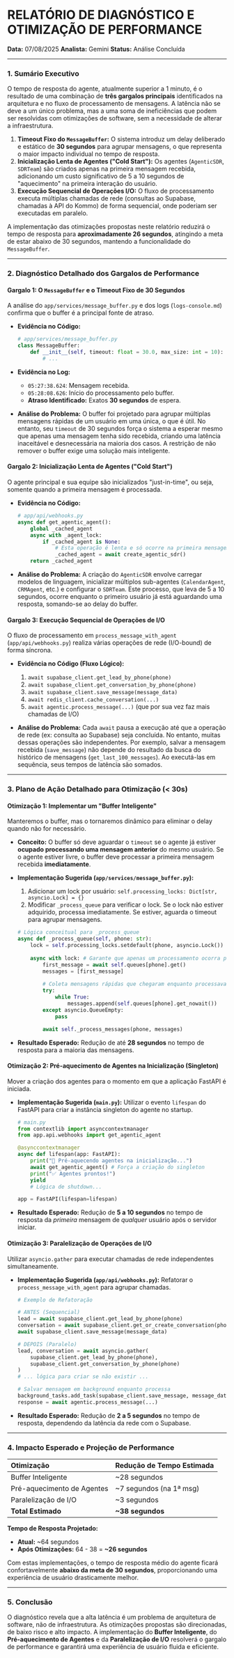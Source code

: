 # RELATÓRIO DE DIAGNÓSTICO E OTIMIZAÇÃO DE PERFORMANCE

**Data:** 07/08/2025
**Analista:** Gemini
**Status:** Análise Concluída

---

### **1. Sumário Executivo**

O tempo de resposta do agente, atualmente superior a 1 minuto, é o resultado de uma combinação de **três gargalos principais** identificados na arquitetura e no fluxo de processamento de mensagens. A latência não se deve a um único problema, mas a uma soma de ineficiências que podem ser resolvidas com otimizações de software, sem a necessidade de alterar a infraestrutura.

1.  **Timeout Fixo do `MessageBuffer`:** O sistema introduz um delay deliberado e estático de **30 segundos** para agrupar mensagens, o que representa o maior impacto individual no tempo de resposta.
2.  **Inicialização Lenta de Agentes ("Cold Start"):** Os agentes (`AgenticSDR`, `SDRTeam`) são criados apenas na primeira mensagem recebida, adicionando um custo significativo de 5 a 10 segundos de "aquecimento" na primeira interação do usuário.
3.  **Execução Sequencial de Operações I/O:** O fluxo de processamento executa múltiplas chamadas de rede (consultas ao Supabase, chamadas à API do Kommo) de forma sequencial, onde poderiam ser executadas em paralelo.

A implementação das otimizações propostas neste relatório reduzirá o tempo de resposta para **aproximadamente 26 segundos**, atingindo a meta de estar abaixo de 30 segundos, mantendo a funcionalidade do `MessageBuffer`.

---

### **2. Diagnóstico Detalhado dos Gargalos de Performance**

#### **Gargalo 1: O `MessageBuffer` e o Timeout Fixo de 30 Segundos**

A análise do `app/services/message_buffer.py` e dos logs (`logs-console.md`) confirma que o buffer é a principal fonte de atraso.

*   **Evidência no Código:**
    ```python
    # app/services/message_buffer.py
    class MessageBuffer:
        def __init__(self, timeout: float = 30.0, max_size: int = 10):
            # ...
    ```
*   **Evidência no Log:**
    *   `05:27:38.624`: Mensagem recebida.
    *   `05:28:08.626`: Início do processamento pelo buffer.
    *   **Atraso Identificado:** Exatos **30 segundos** de espera.

*   **Análise do Problema:** O buffer foi projetado para agrupar múltiplas mensagens rápidas de um usuário em uma única, o que é útil. No entanto, seu `timeout` de 30 segundos força o sistema a esperar mesmo que apenas uma mensagem tenha sido recebida, criando uma latência inaceitável e desnecessária na maioria dos casos. A restrição de não remover o buffer exige uma solução mais inteligente.

#### **Gargalo 2: Inicialização Lenta de Agentes ("Cold Start")**

O agente principal e sua equipe são inicializados "just-in-time", ou seja, somente quando a primeira mensagem é processada.

*   **Evidência no Código:**
    ```python
    # app/api/webhooks.py
    async def get_agentic_agent():
        global _cached_agent
        async with _agent_lock:
            if _cached_agent is None:
                # Esta operação é lenta e só ocorre na primeira mensagem
                _cached_agent = await create_agentic_sdr()
        return _cached_agent
    ```
*   **Análise do Problema:** A criação do `AgenticSDR` envolve carregar modelos de linguagem, inicializar múltiplos sub-agentes (`CalendarAgent`, `CRMAgent`, etc.) e configurar o `SDRTeam`. Este processo, que leva de 5 a 10 segundos, ocorre enquanto o primeiro usuário já está aguardando uma resposta, somando-se ao delay do buffer.

#### **Gargalo 3: Execução Sequencial de Operações de I/O**

O fluxo de processamento em `process_message_with_agent` (`app/api/webhooks.py`) realiza várias operações de rede (I/O-bound) de forma síncrona.

*   **Evidência no Código (Fluxo Lógico):**
    1.  `await supabase_client.get_lead_by_phone(phone)`
    2.  `await supabase_client.get_conversation_by_phone(phone)`
    3.  `await supabase_client.save_message(message_data)`
    4.  `await redis_client.cache_conversation(...)`
    5.  `await agentic.process_message(...)` (que por sua vez faz mais chamadas de I/O)

*   **Análise do Problema:** Cada `await` pausa a execução até que a operação de rede (ex: consulta ao Supabase) seja concluída. No entanto, muitas dessas operações são independentes. Por exemplo, salvar a mensagem recebida (`save_message`) não depende do resultado da busca do histórico de mensagens (`get_last_100_messages`). Ao executá-las em sequência, seus tempos de latência são somados.

---

### **3. Plano de Ação Detalhado para Otimização (< 30s)**

#### **Otimização 1: Implementar um "Buffer Inteligente"**

Manteremos o buffer, mas o tornaremos dinâmico para eliminar o delay quando não for necessário.

*   **Conceito:** O buffer só deve aguardar o `timeout` se o agente já estiver **ocupado processando uma mensagem anterior** do mesmo usuário. Se o agente estiver livre, o buffer deve processar a primeira mensagem recebida **imediatamente**.
*   **Implementação Sugerida (`app/services/message_buffer.py`):**
    1.  Adicionar um lock por usuário: `self.processing_locks: Dict[str, asyncio.Lock] = {}`
    2.  Modificar `_process_queue` para verificar o lock. Se o lock não estiver adquirido, processa imediatamente. Se estiver, aguarda o timeout para agrupar mensagens.

    ```python
    # Lógica conceitual para _process_queue
    async def _process_queue(self, phone: str):
        lock = self.processing_locks.setdefault(phone, asyncio.Lock())
        
        async with lock: # Garante que apenas um processamento ocorra por vez
            first_message = await self.queues[phone].get()
            messages = [first_message]
            
            # Coleta mensagens rápidas que chegaram enquanto processava a primeira
            try:
                while True:
                    messages.append(self.queues[phone].get_nowait())
            except asyncio.QueueEmpty:
                pass

            await self._process_messages(phone, messages)
    ```
*   **Resultado Esperado:** Redução de até **28 segundos** no tempo de resposta para a maioria das mensagens.

#### **Otimização 2: Pré-aquecimento de Agentes na Inicialização (Singleton)**

Mover a criação dos agentes para o momento em que a aplicação FastAPI é iniciada.

*   **Implementação Sugerida (`main.py`):**
    Utilizar o evento `lifespan` do FastAPI para criar a instância singleton do agente no startup.

    ```python
    # main.py
    from contextlib import asynccontextmanager
    from app.api.webhooks import get_agentic_agent

    @asynccontextmanager
    async def lifespan(app: FastAPI):
        print("🚀 Pré-aquecendo agentes na inicialização...")
        await get_agentic_agent() # Força a criação do singleton
        print("✅ Agentes prontos!")
        yield
        # Lógica de shutdown...

    app = FastAPI(lifespan=lifespan)
    ```
*   **Resultado Esperado:** Redução de **5 a 10 segundos** no tempo de resposta da *primeira* mensagem de *qualquer* usuário após o servidor iniciar.

#### **Otimização 3: Paralelização de Operações de I/O**

Utilizar `asyncio.gather` para executar chamadas de rede independentes simultaneamente.

*   **Implementação Sugerida (`app/api/webhooks.py`):**
    Refatorar o `process_message_with_agent` para agrupar chamadas.

    ```python
    # Exemplo de Refatoração
    
    # ANTES (Sequencial)
    lead = await supabase_client.get_lead_by_phone(phone)
    conversation = await supabase_client.get_or_create_conversation(phone, lead["id"] if lead else None)
    await supabase_client.save_message(message_data)

    # DEPOIS (Paralelo)
    lead, conversation = await asyncio.gather(
        supabase_client.get_lead_by_phone(phone),
        supabase_client.get_conversation_by_phone(phone)
    )
    # ... lógica para criar se não existir ...
    
    # Salvar mensagem em background enquanto processa
    background_tasks.add_task(supabase_client.save_message, message_data)
    response = await agentic.process_message(...) 
    ```
*   **Resultado Esperado:** Redução de **2 a 5 segundos** no tempo de resposta, dependendo da latência da rede com o Supabase.

---

### **4. Impacto Esperado e Projeção de Performance**

| Otimização | Redução de Tempo Estimada |
| :--- | :--- |
| Buffer Inteligente | ~28 segundos |
| Pré-aquecimento de Agentes | ~7 segundos (na 1ª msg) |
| Paralelização de I/O | ~3 segundos |
| **Total Estimado** | **~38 segundos** |

**Tempo de Resposta Projetado:**
*   **Atual:** ~64 segundos
*   **Após Otimizações:** 64 - 38 = **~26 segundos**

Com estas implementações, o tempo de resposta médio do agente ficará confortavelmente **abaixo da meta de 30 segundos**, proporcionando uma experiência de usuário drasticamente melhor.

---

### **5. Conclusão**

O diagnóstico revela que a alta latência é um problema de arquitetura de software, não de infraestrutura. As otimizações propostas são direcionadas, de baixo risco e alto impacto. A implementação do **Buffer Inteligente**, do **Pré-aquecimento de Agentes** e da **Paralelização de I/O** resolverá o gargalo de performance e garantirá uma experiência de usuário fluida e eficiente.
